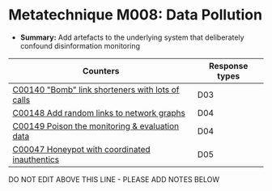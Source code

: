 # Metatechnique M008: Data Pollution

* **Summary:** Add artefacts to the underlying system that deliberately confound disinformation monitoring


| Counters | Response types |
| -------- | -------------- |
| [C00140 "Bomb" link shorteners with lots of calls](../../generated_pages/counters/C00140.md) | D03 |
| [C00148 Add random links to network graphs](../../generated_pages/counters/C00148.md) | D04 |
| [C00149 Poison the monitoring & evaluation data](../../generated_pages/counters/C00149.md) | D04 |
| [C00047 Honeypot with coordinated inauthentics](../../generated_pages/counters/C00047.md) | D05 |



DO NOT EDIT ABOVE THIS LINE - PLEASE ADD NOTES BELOW